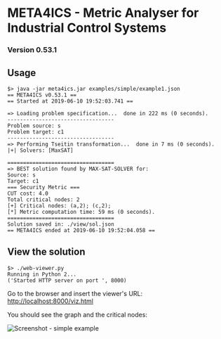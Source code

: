 # META4ICS - Metric Analyser for Industrial Control Systems
### Version 0.53.1

## Usage
```
$> java -jar meta4ics.jar examples/simple/example1.json
== META4ICS v0.53.1 ==
== Started at 2019-06-10 19:52:03.741 ==

=> Loading problem specification...  done in 222 ms (0 seconds).
----------------------------------
Problem source: s
Problem target: c1
----------------------------------
=> Performing Tseitin transformation...  done in 7 ms (0 seconds).
|+| Solvers: [MaxSAT]

==================================
=> BEST solution found by MAX-SAT-SOLVER for:
Source: s
Target: c1
=== Security Metric ===
CUT cost: 4.0
Total critical nodes: 2
[+] Critical nodes: (a,2); (c,2);
[*] Metric computation time: 59 ms (0 seconds).
==================================
Solution saved in: ./view/sol.json
== META4ICS ended at 2019-06-10 19:52:04.058 ==
```

## View the solution
```
$> ./web-viewer.py
Running in Python 2...
('Started HTTP server on port ', 8000)
```
Go to the browser and insert the viewer's URL: [http://localhost:8000/viz.html](http://localhost:8000/viz.html)

You should see the graph and the critical nodes:

![Screenshot - simple example](https://github.com/mbarrere/meta4ics/blob/master/screenshots/example1.png)
